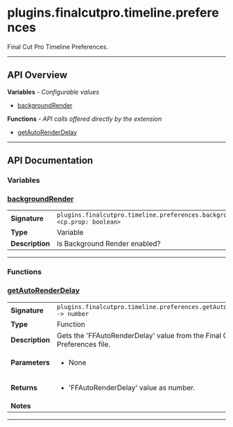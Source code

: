 # plugins.finalcutpro.timeline.preferences

Final Cut Pro Timeline Preferences.

---

## API Overview
**Variables** - _Configurable values_
 * [backgroundRender](#backgroundrender)

**Functions** - _API calls offered directly by the extension_
 * [getAutoRenderDelay](#getautorenderdelay)


---

## API Documentation

### Variables


### [backgroundRender](#backgroundrender)

|                                             |                                                                                     |
| --------------------------------------------|-------------------------------------------------------------------------------------|
| **Signature**                               | `plugins.finalcutpro.timeline.preferences.backgroundRender <cp.prop: boolean>`                                                                    |
| **Type**                                    | Variable                                                                     |
| **Description**                             | Is Background Render enabled?                                                                     |

---
### Functions


### [getAutoRenderDelay](#getautorenderdelay)

|                                             |                                                                                     |
| --------------------------------------------|-------------------------------------------------------------------------------------|
| **Signature**                               | `plugins.finalcutpro.timeline.preferences.getAutoRenderDelay() -> number`                                                                    |
| **Type**                                    | Function                                                                     |
| **Description**                             | Gets the 'FFAutoRenderDelay' value from the Final Cut Pro Preferences file.                                                                     |
| **Parameters**                              | <ul><li>None</li></ul> |
| **Returns**                                 | <ul><li>'FFAutoRenderDelay' value as number.</li></ul>          |
| **Notes**                                   | <ul></ul>                |

---
